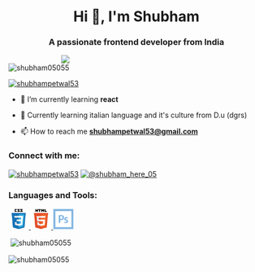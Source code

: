 <h1 align="center">Hi 👋, I'm Shubham</h1>
<h3 align="center">A passionate frontend developer from India</h3>
<img align="right" width="400" src="[https://camo.githubusercontent.com/48085222d896c4ab194690cf5820d6288d25e8a1ad22b33b715fdfdbae28e84c/68747470733a2f2f6c61766b7573686b756d6](https://media0.giphy.com/media/bGgsc5mWoryfgKBx1u/200w.webp?cid=ecf05e47hykpr03guq28hjpmzxk6anhklbnwk2lwaj6d9vwh&ep=v1_gifs_search&rid=200w.webp&ct=g)">
<p align="left"> <img src="https://komarev.com/ghpvc/?username=shubham05055&label=Profile%20views&color=0e75b6&style=flat" alt="shubham05055" /> </p> 

<p align="left"> <a href="https://twitter.com/shubhampetwal53" target="blank"><img src="https://img.shields.io/twitter/follow/shubhampetwal53?logo=twitter&style=for-the-badge" alt="shubhampetwal53" /></a> </p>

- 🌱 I’m currently learning **react** 
- 🎈  Currently learning italian language and it's culture from D.u (dgrs) 

- 📫 How to reach me **shubhampetwal53@gmail.com**


<h3 align="left">Connect with me:</h3>
<p align="left">
<a href="https://twitter.com/shubhampetwal53" target="blank"><img align="center" src="https://raw.githubusercontent.com/rahuldkjain/github-profile-readme-generator/master/src/images/icons/Social/twitter.svg" alt="shubhampetwal53" height="30" width="40" /></a>
<a href="https://instagram.com/@shubham_here_05" target="blank"><img align="center" src="https://raw.githubusercontent.com/rahuldkjain/github-profile-readme-generator/master/src/images/icons/Social/instagram.svg" alt="@shubham_here_05" height="30" width="40" /></a>
</p>

<h3 align="left">Languages and Tools:</h3>
<p align="left"> <a href="https://www.w3schools.com/css/" target="_blank" rel="noreferrer"> <img src="https://raw.githubusercontent.com/devicons/devicon/master/icons/css3/css3-original-wordmark.svg" alt="css3" width="40" height="40"/> </a> <a href="https://www.w3.org/html/" target="_blank" rel="noreferrer"> <img src="https://raw.githubusercontent.com/devicons/devicon/master/icons/html5/html5-original-wordmark.svg" alt="html5" width="40" height="40"/> </a> <a href="https://www.photoshop.com/en" target="_blank" rel="noreferrer"> <img src="https://raw.githubusercontent.com/devicons/devicon/master/icons/photoshop/photoshop-line.svg" alt="photoshop" width="40" height="40"/> </a> </p>

<p>&nbsp;<img align="center" src="https://github-readme-stats.vercel.app/api?username=shubham05055&show_icons=true&locale=en" alt="shubham05055" /></p>

<p><img align="center" src="https://github-readme-streak-stats.herokuapp.com/?user=shubham05055&" alt="shubham05055" /></p>
